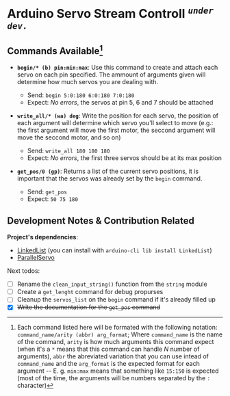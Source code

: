 # Arduino Servo Stream Controll *<sup>`under dev.`</sup>*
<!--TODO: add a project's description-->

## Commands Available[^1]
[^1]: Each command listed here will be formated with the following notation: `command_name/arity (abbr) arg_format`; Where `command_name` is the name of the command, `arity` is how much arguments this command expect (when it's a `*` means that this command can handle *N* number of arguments), `abbr` the abreviated variation that you can use intead of `command_name` and the `arg_format` is the expected format for each argument -- E. g. `min:max` means that something like `15:150` is expected (most of the time, the arguments will be numbers separated by the `:` character)

+ **`begin/* (b) pin:min:max`**: Use this command to create and attach each servo
  on each pin specified. The ammount of arguments given will determine how much
  servos you are dealing with.
    + Send: `begin 5:0:180 6:0:180 7:0:180`
    + Expect: *No errors*, the servos at pin 5, 6 and 7 should be attached

+ **`write_all/* (wa) deg`**: Write the position for each servo, the position of
  each argument will determine which servo you'll select to move (e.g.: the
  first argument will move the first motor, the seccond argument will move the
  seccond motor, and so on)
    + Send: `write_all 180 180 180`
    + Expect: *No errors*, the first three servos should be at its max position

+ **`get_pos/0 (gp)`**: Returns a list of the current servo positions, it is important
  that the servos was already set by the `begin` command.
    + Send: `get_pos`
    + Expect: `50 75 180`

## Development Notes & Contribution Related
**Project's dependencies**:
+ [LinkedList](https://github.com/ivanseidel/LinkedList) (you can install with `arduino-cli lib install LinkedList`)
+ [ParallelServo](https://github.com/kevinmarquesp/ParallelServo)

Next todos:
+ [ ] Rename the `clean_input_string()` function from the `string` module
+ [ ] Create a `get_lenght` command for debug propurses
+ [ ] Cleanup the `servos_list` on the `begin` command if it's already filled up
+ [x] ~~Write the documentation for the `get_pos` command~~
